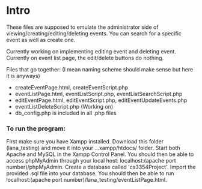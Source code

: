 # Intro
These files are supposed to emulate the administrator side of viewing/creating/editing/deleting events. You can search for a specific event as well as create one.

Currently working on implementing editing event and deleting event. Currently on event list page, the edit/delete buttons do nothing.

Files that go together: (I mean naming scheme should make sense but here it is anyways)
- createEventPage.html, createEventScript.php
- eventListPage.html, eventListScript.php, eventListSearchScript.php
- editEventPage.html, editEventScript.php, editEventUpdateEvents.php
- eventListDeleteScript.php (Working on)
- db_config.php is included in all .php files


### To run the program:
First make sure you have Xampp installed. Download this folder (lana_testing) and move it into your ...xampp/htdocs/ folder. Start both Apache and MySQL in the Xampp Control Panel. You should then be able to access phpMyAdmin through your local host: localhost:(apache port number)/phpMyAdmin. Create a database called 'cs3354Project'. Import the provided .sql file into your database. You should then be able to run localhost:(apache port number)/lana_testing/eventListPage.html.
